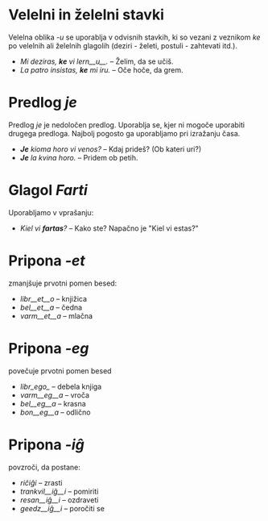 # Velelni in želelni stavki

Velelna oblika *-u* se uporablja v odvisnih stavkih, ki so vezani z veznikom *ke* po velelnih ali želelnih glagolih (deziri - želeti, postuli - zahtevati itd.).

- *Mi deziras, __ke__ vi lern__u__.* – Želim, da se učiš.
- *La patro insistas, __ke__ mi iru.* – Oče hoče, da grem. 
 
# Predlog *je*

Predlog *je* je nedoločen predlog. Uporablja se, kjer ni mogoče uporabiti drugega predloga. Najbolj pogosto ga uporabljamo pri izražanju časa.

- *__Je__ kioma horo vi venos?* – Kdaj prideš? (Ob kateri uri?)
- *__Je__ la kvina horo.* – Pridem ob petih.
 

# Glagol *Farti*

Uporabljamo v vprašanju:

- *Kiel vi __fartas__?* – Kako ste? Napačno je "Kiel vi estas?"


# Pripona *-et*

zmanjšuje prvotni pomen besed:

- *libr__et__o* – knjižica
- *bel__et__a*  – čedna
- *varm__et__a* – mlačna
 

# Pripona *-eg*

povečuje prvotni pomen besed

- *libr_ego_*    – debela knjiga
- *varm__eg__a*  – vroča
- *bel__eg__a*   – krasna
- *bon__eg__a*   – odlično
 

# Pripona *-iĝ*

povzroči, da postane:

- *riĉiĝi*          – zrasti
- *trankvil__iĝ__i* – pomiriti
- *resan__iĝ__i*    – ozdraveti
- *geedz__iĝ__i*    – poročiti se
 

